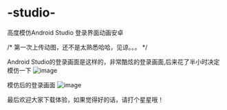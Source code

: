 # -studio-
高度模仿Android Studio 登录界面动画安卓


/*
第一次上传动图，还不是太熟悉哈哈，见谅。。。
*/

Android Studio的登录画面是这样的，非常酷炫的登录画面,后来花了半小时决定模仿一下
![image](https://raw.githubusercontent.com/fan-xiang/-studio-/master/%E6%A8%A1%E4%BB%BF%E5%AE%89%E5%8D%93studio%E7%99%BB%E5%BD%95%E5%8A%A8%E7%94%BB/text-field.gif)


模仿后的登录画面
![image](https://raw.githubusercontent.com/fan-xiang/-studio-/master/%E6%A8%A1%E4%BB%BF%E5%AE%89%E5%8D%93studio%E7%99%BB%E5%BD%95%E5%8A%A8%E7%94%BB/%E5%8A%A8%E5%9B%BE2.gif)

最后欢迎大家下载体验，如果觉得好的话，请打个星星哦！
